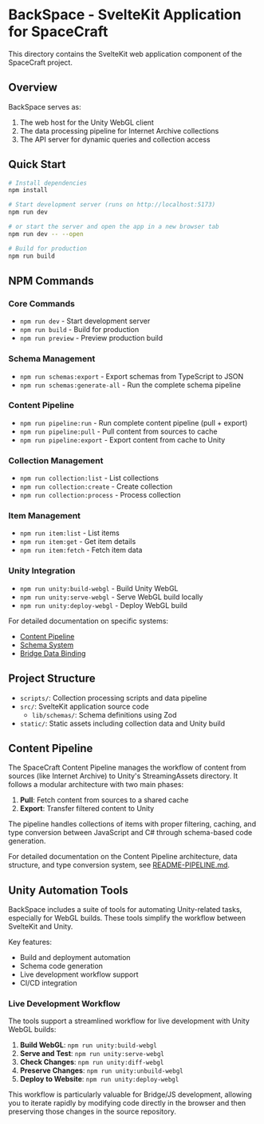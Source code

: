 # BackSpace - SvelteKit Application for SpaceCraft

This directory contains the SvelteKit web application component of the SpaceCraft project.

## Overview

BackSpace serves as:

1. The web host for the Unity WebGL client
2. The data processing pipeline for Internet Archive collections
3. The API server for dynamic queries and collection access

## Quick Start

```bash
# Install dependencies
npm install

# Start development server (runs on http://localhost:5173)
npm run dev

# or start the server and open the app in a new browser tab
npm run dev -- --open

# Build for production
npm run build
```

## NPM Commands

### Core Commands
- `npm run dev` - Start development server
- `npm run build` - Build for production
- `npm run preview` - Preview production build

### Schema Management
- `npm run schemas:export` - Export schemas from TypeScript to JSON
- `npm run schemas:generate-all` - Run the complete schema pipeline

### Content Pipeline
- `npm run pipeline:run` - Run complete content pipeline (pull + export)
- `npm run pipeline:pull` - Pull content from sources to cache
- `npm run pipeline:export` - Export content from cache to Unity

### Collection Management
- `npm run collection:list` - List collections
- `npm run collection:create` - Create collection
- `npm run collection:process` - Process collection

### Item Management
- `npm run item:list` - List items
- `npm run item:get` - Get item details
- `npm run item:fetch` - Fetch item data

### Unity Integration
- `npm run unity:build-webgl` - Build Unity WebGL
- `npm run unity:serve-webgl` - Serve WebGL build locally
- `npm run unity:deploy-webgl` - Deploy WebGL build

For detailed documentation on specific systems:
- [Content Pipeline](./README-PIPELINE.md)
- [Schema System](../Notes/README-SCHEMAS.md)
- [Bridge Data Binding](../Notes/README-BRIDGE-BINDING.md)

## Project Structure

- `scripts/`: Collection processing scripts and data pipeline
- `src/`: SvelteKit application source code
  - `lib/schemas/`: Schema definitions using Zod
- `static/`: Static assets including collection data and Unity build

## Content Pipeline

The SpaceCraft Content Pipeline manages the workflow of content from sources (like Internet Archive) to Unity's StreamingAssets directory. It follows a modular architecture with two main phases:

1. **Pull**: Fetch content from sources to a shared cache
2. **Export**: Transfer filtered content to Unity

The pipeline handles collections of items with proper filtering, caching, and type conversion between JavaScript and C# through schema-based code generation.

For detailed documentation on the Content Pipeline architecture, data structure, and type conversion system, see [README-PIPELINE.md](./README-PIPELINE.md).

## Unity Automation Tools

BackSpace includes a suite of tools for automating Unity-related tasks, especially for WebGL builds. These tools simplify the workflow between SvelteKit and Unity.

Key features:
- Build and deployment automation
- Schema code generation
- Live development workflow support
- CI/CD integration

### Live Development Workflow

The tools support a streamlined workflow for live development with Unity WebGL builds:

1. **Build WebGL**: `npm run unity:build-webgl` 
2. **Serve and Test**: `npm run unity:serve-webgl`
3. **Check Changes**: `npm run unity:diff-webgl`
4. **Preserve Changes**: `npm run unity:unbuild-webgl`
5. **Deploy to Website**: `npm run unity:deploy-webgl`

This workflow is particularly valuable for Bridge/JS development, allowing you to iterate rapidly by modifying code directly in the browser and then preserving those changes in the source repository.
